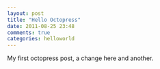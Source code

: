 ```yaml
---
layout: post
title: "Hello Octopress"
date: 2011-08-25 23:48
comments: true
categories: helloworld
---
```

My first octopress post, a change here and another.
